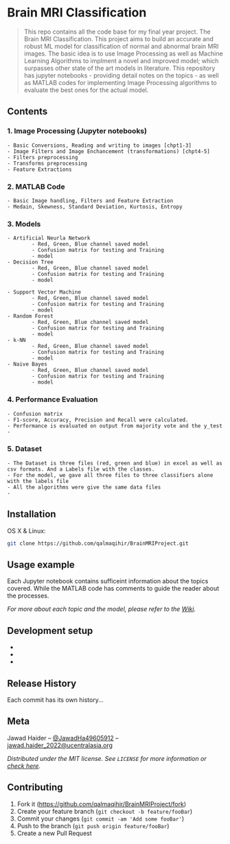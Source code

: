 # Brain MRI Classification

> This repo contains all the code base for my final year project. The Brain MRI Classification. This project aims to build an accurate and robust ML model for classification of normal and 
abnormal brain MRI images. The basic idea is to use Image Processing as well as Machine Learning Algorithms to implment a novel and improved model; which surpasses other state of the art
models in literature.
> This repository has jupyter notebooks - providing detail notes on the topics - as well as MATLAB codes for implementing Image Processing algorithms to evaluate the best ones for the actual model.


## Contents 
### 1. Image Processing (Jupyter notebooks)
    - Basic Conversions, Reading and writing to images [chpt1-3]
    - Image Filters and Image Enchancement (transformations) [chpt4-5] 
    - Filters preprocessing
    - Transforms preprocessing
    - Feature Extractions
### 2. MATLAB Code
    - Basic Image handling, Filters and Feature Extraction
    - Medain, Skewness, Standard Deviation, Kurtosis, Entropy
### 3. Models
    - Artificial Neurla Network
            - Red, Green, Blue channel saved model
            - Confusion matrix for testing and Training
            - model 
    - Decision Tree 
            - Red, Green, Blue channel saved model
            - Confusion matrix for testing and Training
            - model 
    
    - Support Vector Machine
            - Red, Green, Blue channel saved model
            - Confusion matrix for testing and Training
            - model 
    - Random Forest
            - Red, Green, Blue channel saved model
            - Confusion matrix for testing and Training
            - model 
    - k-NN
            - Red, Green, Blue channel saved model
            - Confusion matrix for testing and Training
            - model 
    - Naive Bayes
            - Red, Green, Blue channel saved model
            - Confusion matrix for testing and Training
            - model 
    
### 4. Performance Evaluation
    - Confusion matrix
    - F1-score, Accuracy, Precision and Recall were calculated.
    - Performance is evaluated on output from majority vote and the y_test
    -
    
### 5. Dataset
    - The Dataset is three files (red, green and blue) in excel as well as csv formats. And a Labels file with the classes.
    - For the model, we gave all three files to three classifiers alone with the labels file
    - All the algorithms were give the same data files
    -


## Installation

OS X & Linux:

```sh
git clone https://github.com/qalmaqihir/BrainMRIProject.git
```

## Usage example
Each Jupyter notebook contains sufficeint information about the topics covered. While the MATLAB code has comments to guide the reader about the processes.

_For more about each topic and the model, please refer to the [Wiki][wiki]._

## Development setup
-
-
-

## Release History
Each commit has its own history...

## Meta
Jawad Haider – [@JawadHa49605912](https://twitter.com/JawadHa49605912?t=LImgqrvKUy48gqaaeKooBA&s=09) – jawad.haider_2022@ucentralasia.org

_Distributed under the MIT license. See ``LICENSE`` for more information or [check here][LICENSE]._

## Contributing

1. Fork it (<https://github.com/qalmaqihir/BrainMRIProject/fork>)
2. Create your feature branch (`git checkout -b feature/fooBar`)
3. Commit your changes (`git commit -am 'Add some fooBar'`)
4. Push to the branch (`git push origin feature/fooBar`)
5. Create a new Pull Request

<!-- Markdown link & img dfn's -->
[wiki]: https://github.com/qalmaqihir/BrainMRIProject/wiki
[LICENSE]: https://github.com/qalmaqihir/BrainMRIProject/blob/main/LICENSE
